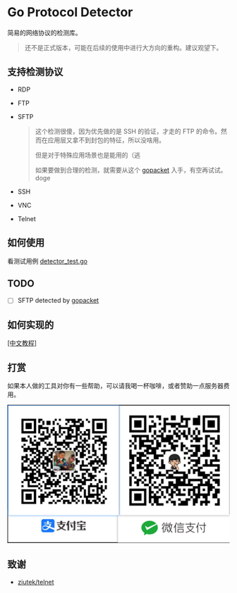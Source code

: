# Go Protocol Detector

简易的网络协议的检测库。

> 还不是正式版本，可能在后续的使用中进行大方向的重构。建议观望下。
>

## 支持检测协议

* RDP

* FTP

* SFTP

  > 这个检测很傻，因为优先做的是 SSH 的验证，才走的 FTP 的命令。然而在应用层又拿不到封包的特征，所以没啥用。
  >
  > 但是对于特殊应用场景也是能用的（逃
  >
  > 如果要做到合理的检测，就需要从这个 [gopacket](https://github.com/google/gopacket) 入手，有空再试试。doge

* SSH

* VNC

* Telnet

## 如何使用

看测试用例 [detector_test.go](https://github.com/allanpk716/go-protocol-detector/blob/master/detector_test.go)

## TODO

- [ ] SFTP detected by [gopacket](https://github.com/google/gopacket)

## 如何实现的

[[中文教程]](https://github.com/allanpk716/go-protocol-detector/blob/master/ReadMeThings/readme_cn_tutorial.md)

## 打赏

如果本人做的工具对你有一些帮助，可以请我喝一杯咖啡，或者赞助一点服务器费用。

![收款码](pics/收款码.png)

## 致谢

* [ziutek/telnet](ziutek/telnet)